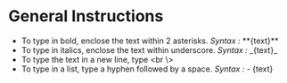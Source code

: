 # General Instructions <br />
- To type in bold, enclose the text within 2 asterisks. _Syntax :_ \*\*{text}\*\*
- To type in italics, enclose the text within underscore. _Syntax :_ \_{text}\_
- To type the text in a new line, type <br \\>
- To type in a list, type a hyphen followed by a space. _Syntax :_ \- {text}
